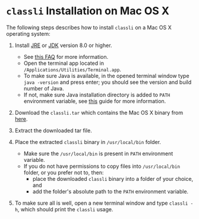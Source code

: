 # `classli` Installation on Mac OS X

The following steps describes how to install `classli` on a Mac OS X operating system:

1. Install [JRE](https://docs.oracle.com/javase/8/docs/technotes/guides/install/mac_jre.html#CHDGECEB) or [JDK](https://docs.oracle.com/javase/8/docs/technotes/guides/install/mac_jdk.html#CHDBADCG) version 8.0 or higher.
    
    - See [this FAQ](https://docs.oracle.com/javase/8/docs/technotes/guides/install/mac_install_faq.html#CHDJEDDB) for more information.
    - Open the terminal app located in `/Applications/Utilities/Terminal.app`.
    - To make sure Java is available, in the opened terminal window type `java -version` and press enter; you should see the version and build number of Java.
    - If not, make sure Java installation directory is added to `PATH` environment variable, see [this](https://java.com/en/download/help/path.xml) guide for more information.

2. Download the `classli.tar` which contains the Mac OS X binary from [here](https://builds.cs.st-andrews.ac.uk/job/digitising_scotland/lastSuccessfulBuild/artifact/record_classification/target/classli.tar).

3. Extract the downloaded tar file.
   
4. Place the extracted `classli` binary in `/usr/local/bin` folder. 

    - Make sure the `/usr/local/bin` is present in `PATH` environment variable.
    - If you do not have permissions to copy files into `/usr/local/bin` folder, or you prefer not to, then:
        - place the downloaded `classli` binary into a folder of your choice, and
        - add the folder's absolute path to the `PATH` environment variable.

5. To make sure all is well, open a new terminal window and type `classli -h`, which should print the `classli` usage.

